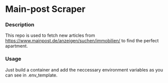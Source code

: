 # Main-post Scraper

### Description
This repo is used to fetch new articles from https://www.mainpost.de/anzeigen/suchen/immobilien/ to find the perfect apartment.

### Usage
Just build a container and add the neccessary environment variables as you can see in .env_template.
